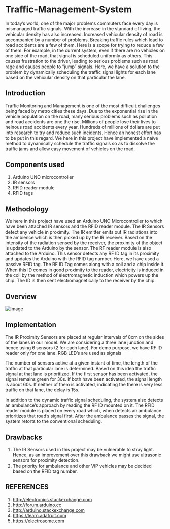 # Traffic-Management-System

In today’s world, one of the major problems commuters face every day is mismanaged traffic signals. With the increase in the standard of living, the vehicular density has also increased. Increased vehicular density of road is accompanied by a number of problems. Breaking traffic rules which lead to road accidents are a few of them. Here is a scope for trying to reduce a few of them. For example, in the current system, even if there are no vehicles on one side of the road, that signal is scheduled uniformly as others. This causes frustration to the driver, leading to serious problems such as road rage and causes people to ”jump” signals. Here, we have a solution to the problem by dynamically scheduling the traffic signal lights for each lane based on the vehicular density on that particular the lane.
 
## Introduction
Traffic Monitoring and Management is one of the most difficult challenges being faced by metro cities these days. Due to the exponential rise in the vehicle population on the road, many serious problems such as pollution and road accidents are one the rise. Millions of people lose their lives to heinous road accidents every year.  Hundreds of millions of dollars are put into research to try and reduce such incidents. Hence an honest effort has to be put in this regard. We here in this project have implemented a naïve method to dynamically schedule the traffic signals so as to dissolve the traffic jams and allow easy movement of vehicles on the road.

## Components used
1. Arduino UNO microcontroller
2. IR sensors
3. RFID reader module
4. RFID tags

## Methodology

We here in this project have used an Arduino UNO Microcontroller to which have been attached IR sensors and the RFID reader module. The IR Sensors detect any vehicle in proximity. The IR emitter emits out IR radiations into the ambience which is then picked up by the IR receiver. Based on the intensity of the radiation sensed by the receiver, the proximity of the object is updated to the Arduino by the sensor. The RF reader module is also attached to the Arduino. This sensor detects any RF ID tag in its proximity and updates the Arduino with the RFID tag number. Here, we have used a passive RFID tag. The RF ID Tag comes along with a coil and a chip inside it. When this ID comes in good proximity to the reader, electricity is induced in the coil by the method of electromagnetic induction which powers up the chip. The ID is then sent electromagnetically to the receiver by the chip.

## Overview

![image](https://user-images.githubusercontent.com/14028499/46258298-a899b280-c4e5-11e8-86e1-9dd5e16d5e41.png)

## Implementation
The IR Proximity Sensors are placed at regular intervals of 8cm on the sides of the lanes in our model. We are considering a three lane junction and hence using 6 sensors (2 for each lane). For demo purpose, we have RF ID reader only for one lane. RGB LED’s are used as signals

The number of sensors active at a given instant of time, the length of the traffic at that particular lane is determined. Based on this idea the traffic signal at that lane is prioritized. If the first sensor has been activated, the signal remains green for 30s. If both have been activated, the signal length is about 60s. If neither of them is activated, indicating the there is very less traffic on that lane, the delay is 15s.

In addition to the dynamic traffic signal scheduling, the system also detects an ambulance’s approach by reading the RF ID mounted on it. The RFID reader module is placed on every road which, when detects an ambulance prioritizes that road’s signal first. After the ambulance passes the signal, the system retorts to the conventional scheduling.

## Drawbacks
1. The IR Sensors used in this project may be vulnerable to stray light. Hence, as an improvement over this drawback we might use ultrasonic sensors for proximity detection. 
2. The priority for ambulance and other VIP vehicles may be decided based on the RFID tag number.

## REFERENCES
1. http://electronics.stackexchange.com
2. http://forum.arduino.cc
3. http://arduino.stackexchange.com
4. https://learn.adafruit.com
5. https://electrosome.com

